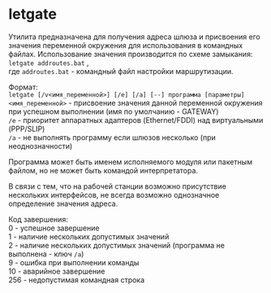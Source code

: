 # letgate
Утилита предназначена для получения адреса шлюза и присвоения его значения переменной окружения
для использования в командных файлах.
Использование значения производится по схеме замыкания:<br>
`letgate addroutes.bat` ,<br>
где `addroutes.bat` - командный файл настройки маршрутизации.

Формат:<br>
`letgate [/v<имя_переменной>] [/e] [/a] [--] программа [параметры]`<br>
`<имя_переменной>` - присвоение значения данной переменной окружения при успешном выполнении (имя по умолчанию - GATEWAY)<br>
`/e` - приоритет аппаратных адаптеров (Ethernet/FDDI) над виртуальными (PPP/SLIP)<br>
`/a` - не выполнять программу если шлюзов несколько (при неоднозначности)<br>

Программа может быть именем исполняемого модуля или пакетным файлом, но не может быть
командой интерпретатора.

В связи с тем, что на рабочей станции возможно присутствие нескольких интерфейсов,
не всегда возможно однозначное определение значения адреса.

Код завершения:<br>
0 - успешное завершение<br>
1 - наличие нескольких допустимых значений<br>
2 - наличие нескольких допустимых значений (программа не выполнена - ключ `/a`)<br>
9 - ошибка при выполнении команды<br>
10 - аварийное завершение<br>
256 - недопустимая командная строка
